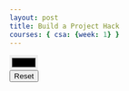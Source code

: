 ```yaml
---
layout: post
title: Build a Project Hack
courses: { csa: {week: 1} }
---
```



<html>

<head></head>
<link rel="stylesheet" type="text/css" href="images/style.css">
<body>
  <div class="size"></div>
  <div class="color-box">
    <input type="color" id="color-picker" style="border: none; outline: none;">
  </div>
  <button class="button reset-btn" onclick="window.location.reload()"><span>Reset</span></button>
</body>

</html>

<script> // iterates and makes the grid
  const size = document.querySelector('.size');
  const width = 20; // these numbers change the grid size
  const height = 20;
 
  for (let i = 0; i < height; i++) {
    const row = document.createElement('div');
    row.classList.add('row');
    size.appendChild(row);

    for (let j = 0; j < width; j++) {
      const cell = document.createElement('div');
      cell.classList.add('cell');
      row.appendChild(cell);
    }
  }

  const cells = document.querySelectorAll('.cell');
  const colorPicker = document.getElementById('color-picker');
  const colorBox = document.querySelector('.color-box');
  const resetBtn = document.getElementById('reset-button');
  
  cells.forEach(cell => {
    cell.addEventListener('click', () => {
      const selectedColor = colorPicker.value;
      cell.style.backgroundColor = selectedColor;
    });
  });
  
  colorPicker.addEventListener('input', () => {
    const selectedColor = colorPicker.value;
    colorBox.style.backgroundColor = selectedColor;
  });
  
  // this section changes all of the cells back to white
  resetBtn.addEventListener('click', () => {
    cells.forEach(cell => {
      cell.style.backgroundColor = 'white';
    });
  });
  
</script>
